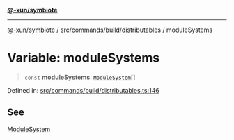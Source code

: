 [**@-xun/symbiote**](../../../../../README.md)

***

[@-xun/symbiote](../../../../../README.md) / [src/commands/build/distributables](../README.md) / moduleSystems

# Variable: moduleSystems

> `const` **moduleSystems**: [`ModuleSystem`](../enumerations/ModuleSystem.md)[]

Defined in: [src/commands/build/distributables.ts:146](https://github.com/Xunnamius/symbiote/blob/3b6f45301765b7eab22ef0b67ed645f03c5935c3/src/commands/build/distributables.ts#L146)

## See

[ModuleSystem](../enumerations/ModuleSystem.md)
